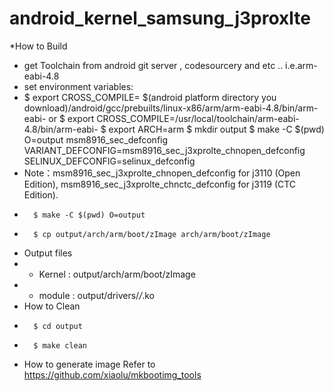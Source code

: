 # android_kernel_samsung_j3proxlte
*How to Build
*	get Toolchain from android git server , codesourcery and etc .. i.e.arm-eabi-4.8	
*	set environment variables:
*	$ export CROSS_COMPILE= $(android platform directory you download)/android/gcc/prebuilts/linux-x86/arm/arm-eabi-4.8/bin/arm-eabi-
       	or
	$ export CROSS_COMPILE=/usr/local/toolchain/arm-eabi-4.8/bin/arm-eabi-
	$ export ARCH=arm
	$ mkdir output
	$ make -C $(pwd) O=output msm8916_sec_defconfig VARIANT_DEFCONFIG=msm8916_sec_j3xprolte_chnopen_defconfig SELINUX_DEFCONFIG=selinux_defconfig
 * Note：msm8916_sec_j3xprolte_chnopen_defconfig for j3110 (Open Edition), msm8916_sec_j3xprolte_chnctc_defconfig for j3119 (CTC Edition).
*		$ make -C $(pwd) O=output 
*		$ cp output/arch/arm/boot/zImage arch/arm/boot/zImage
* Output files
*	- Kernel : output/arch/arm/boot/zImage
*	- module : output/drivers/*/*.ko
* How to Clean	
*		$ cd output
*		$ make clean
* How to generate image
	Refer to https://github.com/xiaolu/mkbootimg_tools
